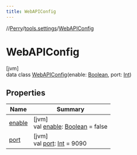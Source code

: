 ```yaml
---
title: WebAPIConfig
---
```

//[Perry](../../../index.html)/[tools.settings](../index.html)/[WebAPIConfig](index.html)



# WebAPIConfig



[jvm]\
data class [WebAPIConfig](index.html)(enable: [Boolean](https://kotlinlang.org/api/latest/jvm/stdlib/kotlin/-boolean/index.html), port: [Int](https://kotlinlang.org/api/latest/jvm/stdlib/kotlin/-int/index.html))



## Properties


| Name | Summary |
|---|---|
| [enable](enable.html) | [jvm]<br>val [enable](enable.html): [Boolean](https://kotlinlang.org/api/latest/jvm/stdlib/kotlin/-boolean/index.html) = false |
| [port](port.html) | [jvm]<br>val [port](port.html): [Int](https://kotlinlang.org/api/latest/jvm/stdlib/kotlin/-int/index.html) = 9090 |

